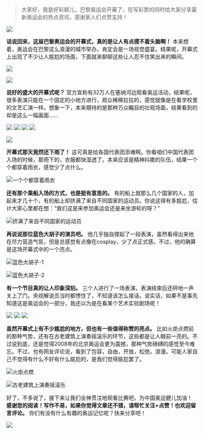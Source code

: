 
> 大家好，我是好彩颖儿，巴黎奥运会开幕了，在写彩票的同时给大家分享最新奥运会的热点资讯，感谢家人们点赞支持！


![](https://cdn.jsdelivr.net/gh/wangwenjie1314/PicCDN/2024-7-27/1722072043068-image.png)


**话说回来，这届巴黎奥运会的开幕式，真的是让人有点摸不着头脑啊！** 本来想着，奥运会在巴黎这么浪漫的城市举办，肯定会是一场视觉盛宴。结果呢，开幕式上出现了不少让人尴尬的场面，下面就来聊聊这些让人忍不住笑出来的瞬间。

![](https://cdn.jsdelivr.net/gh/wangwenjie1314/PicCDN/2024-7-27/1722071930212-image.png)

![](https://cdn.jsdelivr.net/gh/wangwenjie1314/PicCDN/2024-7-27/1722072058006-image.png)


**说好的盛大的开幕式呢？** 官方宣称有32万人在塞纳河边观看奥运活动，结果呢，很多表演只能在一个固定的小地方进行，观众稀稀拉拉的，感觉就像是在看学校里的文艺汇演一样。想象一下，本来期待的是那种万众瞩目的壮观场面，结果看到的却是这么一幅画面……

![](https://cdn.jsdelivr.net/gh/wangwenjie1314/PicCDN/2024-7-27/1722072207981-image.png)
![](https://cdn.jsdelivr.net/gh/wangwenjie1314/PicCDN/2024-7-27/1722072179463-image.png)
![](https://cdn.jsdelivr.net/gh/wangwenjie1314/PicCDN/2024-7-27/1722072227948-image.png)
![](https://cdn.jsdelivr.net/gh/wangwenjie1314/PicCDN/2024-7-27/1722072235983-image.png)


![](https://cdn.jsdelivr.net/gh/wangwenjie1314/PicCDN/2024-7-27/1722072256599-image.png)


**开幕式那天竟然还下雨了！** 这可真是给各国代表团添堵啊。你看咱们中国代表团入场的时候，那雨下的，衣服都快湿透了。本来应该是精神抖擞的队伍，结果一个个都穿着雨衣，感觉少了点什么。


![一个个都穿着雨衣](https://cdn.jsdelivr.net/gh/wangwenjie1314/PicCDN/2024-7-27/1722072293688-image.png)


**还有那个乘船入场的方式，也是挺有意思的。** 有的船上就那么几个国家的人，加起来才几十个，有的船上却挤满了来自不同国家的运动员。你说这得有多尴尬，估计大家心里都在想：“我们这是来参加奥运会还是来坐游轮的呀？”

![挤满了来自不同国家的运动员](https://cdn.jsdelivr.net/gh/wangwenjie1314/PicCDN/2024-7-27/1722072307102-image.png)


**再说说那位蓝色大胡子的演员吧。** 他几乎独自撑起了一段表演，虽然看得出来他在尽力营造气氛，但是总感觉有点像在cosplay，少了点正式感。不过，他的确算是这场开幕式中的一个亮点。


![蓝色大胡子-1](https://cdn.jsdelivr.net/gh/wangwenjie1314/PicCDN/2024-7-27/1722072320838-image.png)

![蓝色大胡子-2](https://cdn.jsdelivr.net/gh/wangwenjie1314/PicCDN/2024-7-27/1722072335578-image.png)



**有一个节目真的让人印象深刻。** 三个人进行了一场表演，表演结束后还砰地一声关上了门。央视解说员当时都愣住了，不知道该怎么接话。说实话，如果不是事先知道这是奥运会的一部分，我还以为是在看某个艺术实验剧场呢！

![](https://cdn.jsdelivr.net/gh/wangwenjie1314/PicCDN/2024-7-27/1722072387118-image.png)
![](https://cdn.jsdelivr.net/gh/wangwenjie1314/PicCDN/2024-7-27/1722072404630-image.png)
![](https://cdn.jsdelivr.net/gh/wangwenjie1314/PicCDN/2024-7-27/1722072415948-image.png)


**虽然开幕式上有不少尴尬的地方，但也有一些值得称赞的亮点。** 比如火炬点燃前的那种气势，还有在古老建筑上演奏摇滚乐的环节，这些都是让人眼前一亮的。不过说到底，还是觉得2008年的北京奥运会更为震撼，那种气势磅礴的感觉至今难忘。不过，也有网友评论说，看到了包容，自由，开放，松弛，浪漫。可能人家自己不觉得有什么不好有什么尴尬的，是我们觉得尴尬罢了。

![火炬点燃](https://cdn.jsdelivr.net/gh/wangwenjie1314/PicCDN/2024-7-27/1722072462442-image.png)

![古老建筑上演奏摇滚乐](https://cdn.jsdelivr.net/gh/wangwenjie1314/PicCDN/2024-7-27/1722072447571-image.png)


好了，不多说了，接下来让我们全神贯注地观看比赛吧，为中国奥运健儿加油！ **感谢您的阅读！写作不易，如果你觉得文章还不错，请帮忙关注+点赞！也欢迎留言评论。** 你们有没有什么有趣的奥运记忆呢？快来分享吧！

![](https://cdn.jsdelivr.net/gh/wangwenjie1314/PicCDN/2024-7-27/1722072719198-image.png)


